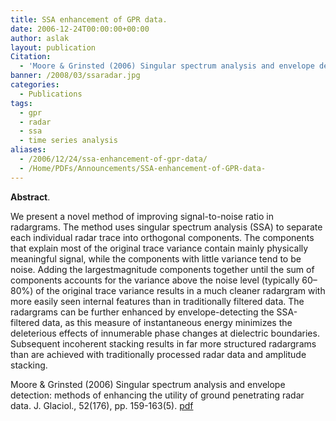 ```yaml
---
title: SSA enhancement of GPR data.
date: 2006-12-24T00:00:00+00:00
author: aslak
layout: publication
Citation:
  - 'Moore & Grinsted (2006) Singular spectrum analysis and envelope detection: methods of enhancing the utility of ground penetrating radar data. J. Glaciol., 52(176), pp. 159-163(5).'
banner: /2008/03/ssaradar.jpg
categories:
  - Publications
tags:
  - gpr
  - radar
  - ssa
  - time series analysis
aliases:
  - /2006/12/24/ssa-enhancement-of-gpr-data/
  - /Home/PDFs/Announcements/SSA-enhancement-of-GPR-data-
---
```

**Abstract**.

We present a novel method of improving signal-to-noise ratio in radargrams. The method uses singular spectrum analysis (SSA) to separate each individual radar trace into orthogonal components. The components that explain most of the original trace variance contain mainly physically meaningful signal, while the components with little variance tend to be noise. Adding the largestmagnitude components together until the sum of components accounts for the variance above the noise level (typically 60–80%) of the original trace variance results in a much cleaner radargram with more easily seen internal features than in traditionally filtered data. The radargrams can be further enhanced by envelope-detecting the SSA-filtered data, as this measure of instantaneous energy minimizes the deleterious effects of innumerable phase changes at dielectric boundaries. Subsequent incoherent stacking results in far more structured radargrams than are achieved with traditionally processed radar data and amplitude stacking.

Moore & Grinsted (2006) Singular spectrum analysis and envelope detection: methods of enhancing the utility of ground penetrating radar data. J. Glaciol., 52(176), pp. 159-163(5). [pdf](/Home/PDFs/Moore_Jglac06_-_ssa_radar.pdf?attredirects=0)
